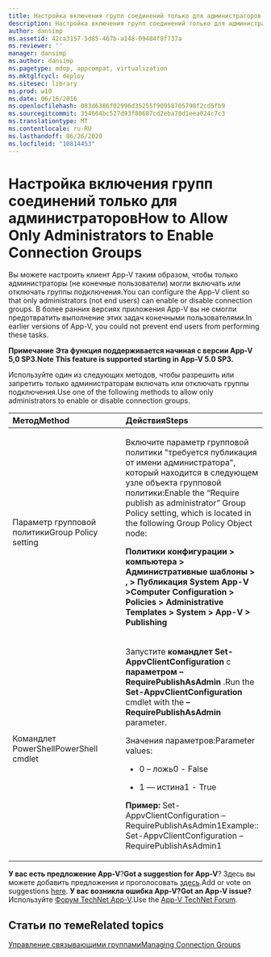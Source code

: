 ```yaml
---
title: Настройка включения групп соединений только для администраторов
description: Настройка включения групп соединений только для администраторов
author: dansimp
ms.assetid: 42ca3157-5d85-467b-a148-09404f8f737a
ms.reviewer: ''
manager: dansimp
ms.author: dansimp
ms.pagetype: mdop, appcompat, virtualization
ms.mktglfcycl: deploy
ms.sitesec: library
ms.prod: w10
ms.date: 06/16/2016
ms.openlocfilehash: 083d6386f02996d35255f90958705798f2cd5fb9
ms.sourcegitcommit: 354664bc527d93f80687cd2eba70d1eea024c7c3
ms.translationtype: MT
ms.contentlocale: ru-RU
ms.lasthandoff: 06/26/2020
ms.locfileid: "10814453"
---
```

# <span data-ttu-id="aaa66-103">Настройка включения групп соединений только для администраторов</span><span class="sxs-lookup"><span data-stu-id="aaa66-103">How to Allow Only Administrators to Enable Connection Groups</span></span>


<span data-ttu-id="aaa66-104">Вы можете настроить клиент App-V таким образом, чтобы только администраторы (не конечные пользователи) могли включать или отключать группы подключения.</span><span class="sxs-lookup"><span data-stu-id="aaa66-104">You can configure the App-V client so that only administrators (not end users) can enable or disable connection groups.</span></span> <span data-ttu-id="aaa66-105">В более ранних версиях приложения App-V вы не смогли предотвратить выполнение этих задач конечными пользователями.</span><span class="sxs-lookup"><span data-stu-id="aaa66-105">In earlier versions of App-V, you could not prevent end users from performing these tasks.</span></span>

<span data-ttu-id="aaa66-106">**Примечание** 
 **Эта функция поддерживается начиная с версии App-V 5,0 SP3.**</span><span class="sxs-lookup"><span data-stu-id="aaa66-106">**Note**
**This feature is supported starting in App-V 5.0 SP3.**</span></span>

 

<span data-ttu-id="aaa66-107">Используйте один из следующих методов, чтобы разрешить или запретить только администраторам включать или отключать группы подключения.</span><span class="sxs-lookup"><span data-stu-id="aaa66-107">Use one of the following methods to allow only administrators to enable or disable connection groups.</span></span>

<table>
<colgroup>
<col width="50%" />
<col width="50%" />
</colgroup>
<thead>
<tr class="header">
<th align="left"><span data-ttu-id="aaa66-108">Метод</span><span class="sxs-lookup"><span data-stu-id="aaa66-108">Method</span></span></th>
<th align="left"><span data-ttu-id="aaa66-109">Действия</span><span class="sxs-lookup"><span data-stu-id="aaa66-109">Steps</span></span></th>
</tr>
</thead>
<tbody>
<tr class="odd">
<td align="left"><p><span data-ttu-id="aaa66-110">Параметр групповой политики</span><span class="sxs-lookup"><span data-stu-id="aaa66-110">Group Policy setting</span></span></p></td>
<td align="left"><p><span data-ttu-id="aaa66-111">Включите параметр групповой политики "требуется публикация от имени администратора", который находится в следующем узле объекта групповой политики:</span><span class="sxs-lookup"><span data-stu-id="aaa66-111">Enable the “Require publish as administrator” Group Policy setting, which is located in the following Group Policy Object node:</span></span></p>
<p><strong><span data-ttu-id="aaa66-112">Политики конфигурации &gt; компьютера &gt; Административные шаблоны &gt; , &gt; Публикация System App-V &gt;</span><span class="sxs-lookup"><span data-stu-id="aaa66-112">Computer Configuration &gt; Policies &gt; Administrative Templates &gt; System &gt; App-V &gt; Publishing</span></span></strong></p></td>
</tr>
<tr class="even">
<td align="left"><p><span data-ttu-id="aaa66-113">Командлет PowerShell</span><span class="sxs-lookup"><span data-stu-id="aaa66-113">PowerShell cmdlet</span></span></p></td>
<td align="left"><p><span data-ttu-id="aaa66-114">Запустите <strong> командлет Set-AppvClientConfiguration </strong> с <strong> параметром – RequirePublishAsAdmin </strong> .</span><span class="sxs-lookup"><span data-stu-id="aaa66-114">Run the <strong>Set-AppvClientConfiguration</strong> cmdlet with the <strong>–RequirePublishAsAdmin</strong> parameter.</span></span></p>
<p><span data-ttu-id="aaa66-115">Значения параметров:</span><span class="sxs-lookup"><span data-stu-id="aaa66-115">Parameter values:</span></span></p>
<ul>
<li><p><span data-ttu-id="aaa66-116">0 – ложь</span><span class="sxs-lookup"><span data-stu-id="aaa66-116">0 - False</span></span></p></li>
<li><p><span data-ttu-id="aaa66-117">1 — истина</span><span class="sxs-lookup"><span data-stu-id="aaa66-117">1 - True</span></span></p></li>
</ul>
<p><strong><span data-ttu-id="aaa66-118">Пример: </strong> Set-AppvClientConfiguration – RequirePublishAsAdmin1</span><span class="sxs-lookup"><span data-stu-id="aaa66-118">Example:</strong>: Set-AppvClientConfiguration –RequirePublishAsAdmin1</span></span></p></td>
</tr>
</tbody>
</table>

 

<span data-ttu-id="aaa66-119">**У вас есть предложение App-V**?</span><span class="sxs-lookup"><span data-stu-id="aaa66-119">**Got a suggestion for App-V**?</span></span> <span data-ttu-id="aaa66-120">Здесь вы можете добавить предложения и проголосовать [здесь](http://appv.uservoice.com/forums/280448-microsoft-application-virtualization).</span><span class="sxs-lookup"><span data-stu-id="aaa66-120">Add or vote on suggestions [here](http://appv.uservoice.com/forums/280448-microsoft-application-virtualization).</span></span> **<span data-ttu-id="aaa66-121">У вас возникла ошибка App-V?</span><span class="sxs-lookup"><span data-stu-id="aaa66-121">Got an App-V issue?</span></span>** <span data-ttu-id="aaa66-122">Используйте [Форум TechNet App-V](https://social.technet.microsoft.com/Forums/home?forum=mdopappv).</span><span class="sxs-lookup"><span data-stu-id="aaa66-122">Use the [App-V TechNet Forum](https://social.technet.microsoft.com/Forums/home?forum=mdopappv).</span></span>

## <span data-ttu-id="aaa66-123">Статьи по теме</span><span class="sxs-lookup"><span data-stu-id="aaa66-123">Related topics</span></span>


[<span data-ttu-id="aaa66-124">Управление связывающими группами</span><span class="sxs-lookup"><span data-stu-id="aaa66-124">Managing Connection Groups</span></span>](managing-connection-groups51.md)

 

 





